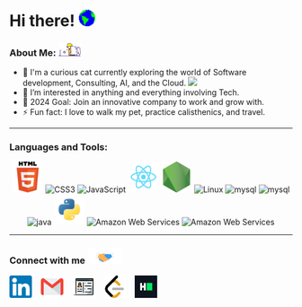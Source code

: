 # Hi there! [<img alt="Earth" width="30px" src="https://github.com/Kinshuk3/Kinshuk3/blob/main/assets/Earth.gif" />][Earth]
###  About Me: [<img src="https://github.com/Kinshuk3/Kinshuk3/blob/main/assets/Designer.gif" width="40px" />][Dev]

- 🏦 I'm a curious cat currently exploring the world of Software development, Consulting, AI, and the Cloud. <img src="https://media.giphy.com/media/WUlplcMpOCEmTGBtBW/giphy.gif" width="30">
- 👀 I’m interested in anything and everything involving Tech.
- 🥅 2024 Goal: Join an innovative company to work and grow with.
- ⚡ Fun fact: I love to walk my pet, practice calisthenics, and travel.

---

### Languages and Tools:
<p align="center">
        <img alt="HTML5" width="55px" src="https://raw.githubusercontent.com/github/explore/80688e429a7d4ef2fca1e82350fe8e3517d3494d/topics/html/html.png" />
        <img alt="CSS3" width="55px" src="https://www.vectorlogo.zone/logos/netlifyapp_watercss/netlifyapp_watercss-ar21.svg" />
        <img alt="JavaScript" width="55px" src="https://www.vectorlogo.zone/logos/javascript/javascript-icon.svg" />
        <img alt="React" width="55px" src="https://raw.githubusercontent.com/github/explore/80688e429a7d4ef2fca1e82350fe8e3517d3494d/topics/react/react.png" />
        <img alt="Node.js" width="55px" src="https://raw.githubusercontent.com/github/explore/80688e429a7d4ef2fca1e82350fe8e3517d3494d/topics/nodejs/nodejs.png" />
        <img alt="Linux" width="55" height="55" src="https://www.vectorlogo.zone/logos/linux/linux-icon.svg" /> 
        <img src="https://www.vectorlogo.zone/logos/mysql/mysql-ar21.svg" alt="mysql" width="110" height="75"/> 
        <img src="https://www.vectorlogo.zone/logos/mongodb/mongodb-icon.svg" alt="mysql" width="50" height="75"/> 
        <img src="https://www.vectorlogo.zone/logos/java/java-icon.svg" alt="java" width="55" height="55"/> 
        <img alt="Python" width="55px" src="https://raw.githubusercontent.com/github/explore/80688e429a7d4ef2fca1e82350fe8e3517d3494d/topics/python/python.png" />        
        <img alt="Amazon Web Services" height="50px"width="55px" src="https://www.vectorlogo.zone/logos/microsoft/microsoft-icon.svg" />   
        <img alt="Amazon Web Services" height="50px" width="55px" src="https://www.vectorlogo.zone/logos/amazon_aws/amazon_aws-icon.svg" />   
</p>

---


<!-- 
<img src='https://media1.giphy.com/media/du3J3cXyzhj75IOgvA/giphy.gif?cid=ecf05e47x2g034i9pzwtzzsd3xgg2w9nr94t4tflbbgo3008&rid=giphy.gif' width='25px'> My Github Stats:
![Kinshuk's github stats](https://github-readme-stats.vercel.app/api?username=Kinshuk3&show_icons=true&title_color=ffc857&icon_color=8ac926&text_color=daf7dc&bg_color=151515&hide=["stars"])
[![Top Languages](https://github-readme-stats.vercel.app/api/top-langs/?username=Kinshuk3&layout=compact&text_color=daf7dc&bg_color=151515)](https://github.com/anuraghazra/github-readme-stats)
-->



### Connect with me [<img alt="Handshake" title="Handshake" width="60px" src="https://github.com/Kinshuk3/Kinshuk3/blob/main/assets/Handshake.gif" />][Handshake]

[<img alt="Linkedin" width="40px" title="LinkedIn" src="https://github.com/Kinshuk3/Kinshuk3/blob/main/assets/Linkedin.svg" />][linkedin]
&nbsp;&nbsp;
[<img alt="Gmail" title="Gmail" width="40px" src="https://github.com/Kinshuk3/Kinshuk3/blob/main/assets/Gmail.svg" />][Gmail]
&nbsp;&nbsp;
[<img alt="Portfolio" title="Website" width="40px" src="https://github.com/Kinshuk3/Kinshuk3/blob/main/assets/portfolio.png" />][Portfolio]
&nbsp;&nbsp;
[<img alt="Leetcode" title="Leetcode" width="40px" src="https://github.com/Kinshuk3/Kinshuk3/blob/main/assets/leetcode.png" />][Leet]
&nbsp;&nbsp;
[<img alt="HackerRank" title="HackerRank" width="40px" src="https://github.com/Kinshuk3/Kinshuk3/blob/main/assets/HackerRank.svg" />][website]




[website]: https://www.hackerrank.com/kinshukchadha
[linkedin]: https://www.linkedin.com/in/kinshuk-chadha-03/
[Gmail]: mailto:kinshukchadha@gmail.com
[Portfolio]: https://kinshukchadha.net/
[Handshake]: https://github.com/Kinshuk3/Kinshuk3/blob/main/assets/Handshake.gif
[Earth]: https://github.com/Kinshuk3/Kinshuk3/blob/main/assets/Earth.gif
[Dev]: https://github.com/Kinshuk3/Kinshuk3/blob/main/assets/Designer.gif
[Leet]: https://leetcode.com/kinshukchadha/
